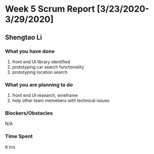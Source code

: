 # Week 5 Scrum Report [3/23/2020-3/29/2020]

## Shengtao Li

### What you have done
1. front end UI library identified
2. prototyping car search functionality
3. prototyping location search
### What you are planning to do
1. front end UI research, wireframe
2. help other team memebers with technical issues
### Blockers/Obstacles
N/A

### Time Spent
8 hrs